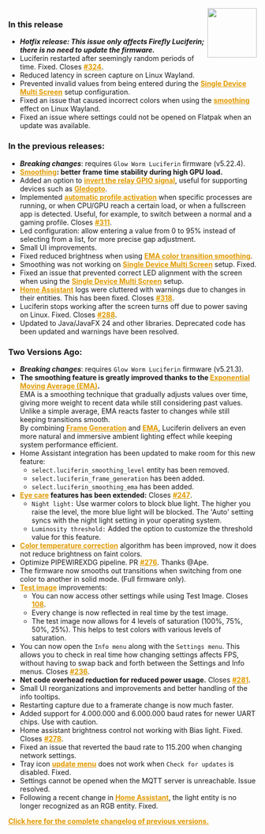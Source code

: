 <style>
.footer {
  display: none;
}
.px-3 {
  padding-right: 30px !important;
  padding-left: 10px !important;
}
.my-5 {
  margin-top: 10px !important;
  margin-bottom: 10px !important;
}
strong {
  font-weight: bold;
}
a {
  font-weight: bold;
  color: #E19A00FF;
}
</style>
<img align="right" width="100" height="100" src="https://raw.githubusercontent.com/sblantipodi/firefly_luciferin/master/data/img/luciferin_logo.png">

### In this release

- ***Hotfix release: This issue only affects Firefly Luciferin; there is no need to update the firmware.***
- Luciferin restarted after seemingly random periods of time. Fixed. Closes [#324](https://github.com/sblantipodi/firefly_luciferin/issues/324).
- Reduced latency in screen capture on Linux Wayland.
- Prevented invalid values from being entered during
  the [Single Device Multi Screen](https://github.com/sblantipodi/firefly_luciferin/wiki/Multi-monitor-support) setup
  configuration.
- Fixed an issue that caused incorrect colors when using
  the [smoothing](https://github.com/sblantipodi/firefly_luciferin/wiki/Smoothing-color-transitions) effect on Linux
  Wayland.
- Fixed an issue where settings could not be opened on Flatpak when an update was available.

### In the previous releases:

- ***Breaking changes***: requires `Glow Worm Luciferin` firmware (v5.22.4).
- **[Smoothing](https://github.com/sblantipodi/firefly_luciferin/wiki/Smoothing-color-transitions): better frame time stability during high GPU load.**
- Added an option
  to [invert the relay GPIO signal](https://github.com/sblantipodi/firefly_luciferin/wiki/Power-saving-features#add-a-relay-to-cut-power-to-the-led-strip),
  useful for supporting devices such
  as [Gledopto](https://github.com/sblantipodi/firefly_luciferin/wiki/Compatible-Hardware#pre-build-boards-support).
- Implemented [automatic profile activation](https://github.com/sblantipodi/firefly_luciferin/wiki/Profiles) when
  specific processes are running, or when CPU/GPU reach a certain load, or when a fullscreen app is detected. Useful,
  for example, to switch between a normal and a gaming profile.
  Closes [#311](https://github.com/sblantipodi/firefly_luciferin/issues/311).
- Led configuration: allow entering a value from 0 to 95% instead of selecting from a list, for more precise gap
  adjustment.
- Small UI improvements.
- Fixed reduced brightness when
  using [EMA color transition smoothing](https://github.com/sblantipodi/firefly_luciferin/wiki/Smoothing-color-transitions).
- Smoothing was not working
  on [Single Device Multi Screen](https://github.com/sblantipodi/firefly_luciferin/wiki/Multi-monitor-support) setup.
  Fixed.
- Fixed an issue that prevented correct LED alignment with the screen when using
  the [Single Device Multi Screen](https://github.com/sblantipodi/firefly_luciferin/wiki/Multi-monitor-support) setup.
- [Home Assistant](https://github.com/sblantipodi/firefly_luciferin/wiki/Home-Automation-configs) logs were cluttered
  with warnings due to changes in their entities. This has been fixed.
  Closes [#318](https://github.com/sblantipodi/firefly_luciferin/issues/318).
- Luciferin stops working after the screen turns off due to power saving on Linux. Fixed.
  Closes [#288](https://github.com/sblantipodi/firefly_luciferin/issues/288).
- Updated to Java/JavaFX 24 and other libraries. Deprecated code has been updated and warnings have been resolved.

### Two Versions Ago:

- ***Breaking changes***: requires `Glow Worm Luciferin` firmware (v5.21.3).
- **The smoothing feature is greatly improved thanks to the [Exponential Moving Average (EMA)](https://github.com/sblantipodi/firefly_luciferin/wiki/Smoothing-color-transitions#what-is-exponential-moving-average-ema).**     
  EMA is a smoothing technique that gradually adjusts values over time, giving more weight to recent data while still
  considering past values.
  Unlike a simple average, EMA reacts faster to changes while still keeping transitions smooth.  
  By
  combining [Frame Generation](https://github.com/sblantipodi/firefly_luciferin/wiki/Smoothing-color-transitions#how-does-it-works-linear-interpolation-with-frame-insertion)
  and [EMA](https://github.com/sblantipodi/firefly_luciferin/wiki/Smoothing-color-transitions#what-is-exponential-moving-average-ema),
  Luciferin delivers an even more natural and immersive ambient lighting effect while keeping system performance
  efficient.
- Home Assistant integration has been updated to make room for this new feature:
    - `select.luciferin_smoothing_level` entity has been removed.
    - `select.luciferin_frame_generation` has been added.
    - `select.luciferin_smoothing_ema` has been added.
- **[Eye care](https://github.com/sblantipodi/firefly_luciferin/wiki/Eye-care-and-night-mode) features has been
  extended:** Closes [#247](https://github.com/sblantipodi/firefly_luciferin/issues/247).
    - `Night light:` Use warmer colors to block blue light. The higher you raise the level, the more blue light will be
      blocked. The 'Auto' setting syncs with the night light setting in your operating system.
    - `Luminosity threshold:` Added the option to customize the threshold value for this feature.
- [Color temperature correction](https://github.com/sblantipodi/firefly_luciferin/wiki/Color-Temperature-and-White-Balance)
  algorithm has been improved, now it does not reduce brightness on faint colors.
- Optimize PIPEWIREXDG pipeline. PR [#276](https://github.com/sblantipodi/firefly_luciferin/pull/276). Thanks @Ape.
- The firmware now smooths out transitions when switching from one color to another in solid mode. (Full firmware only).
- [Test image](https://github.com/sblantipodi/firefly_luciferin/wiki/Color-Grading-(Hue-Saturation-and-Lightness-tuning))
  improvements:
    - You can now access other settings while using Test Image.
      Closes [108](https://github.com/sblantipodi/firefly_luciferin/issues/108).
    - Every change is now reflected in real time by the test image.
    - The test image now allows for 4 levels of saturation (100%, 75%, 50%, 25%). This helps to test colors with various
      levels of saturation.
- You can now open the `Info menu` along with the `Settings menu`. This allows you to check in real time how changing
  settings affects FPS, without having to swap back and forth between the Settings and Info menus.
  Closes [#236](https://github.com/sblantipodi/firefly_luciferin/issues/236).
- **Net code overhead reduction for reduced power usage.**
  Closes [#281](https://github.com/sblantipodi/firefly_luciferin/issues/281).
- Small UI reorganizations and improvements and better handling of the info tooltips.
- Restarting capture due to a framerate change is now much faster.
- Added support for 4.000.000 and 6.000.000 baud rates for newer UART chips. Use with caution.
- Home assistant brightness control not working with Bias light. Fixed.
  Closes [#278](https://github.com/sblantipodi/firefly_luciferin/issues/278).
- Fixed an issue that reverted the baud rate to 115.200 when changing network settings.
- Tray icon [update menu](https://github.com/sblantipodi/firefly_luciferin/wiki/Luciferin-update-management) does not
  work when `Check for updates` is disabled. Fixed.
- Settings cannot be opened when the MQTT server is unreachable. Issue resolved.
- Following a recent change
  in [Home Assistant](https://github.com/sblantipodi/firefly_luciferin/wiki/Home-Automation-configs), the light entity
  is no longer recognized as an RGB entity. Fixed.


[Click here for the complete changelog of previous versions.](https://github.com/sblantipodi/firefly_luciferin/releases)
